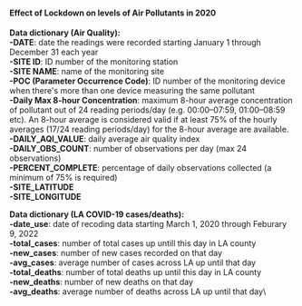 #### Effect of Lockdown on levels of Air Pollutants in 2020


**Data dictionary (Air Quality):**\
**-DATE**: date the readings were recorded starting January 1 through December 31 each year\
**-SITE ID**: ID number of the monitoring station\
**-SITE NAME**: name of the monitoring site\
**-POC (Parameter Occurrence Code)**: ID number of the monitoring device when there's more than one device measuring the same pollutant\
**-Daily Max 8-hour Concentration**: maximum 8-hour average concentration of pollutant out of 24 reading periods/day (e.g. 00:00–07:59, 01:00–08:59 etc). An 8-hour average is considered valid if at least 75% of the hourly averages (17/24 reading periods/day) for the 8-hour average are available.\
**-DAILY_AQI_VALUE**: daily average air quality index\
**-DAILY_OBS_COUNT**: number of observations per day (max 24 observations)\
**-PERCENT_COMPLETE**: percentage of daily observations collected (a minimum of 75% is required)\
**-SITE_LATITUDE**\
**-SITE_LONGITUDE**


**Data dictionary (LA COVID-19 cases/deaths):**\
**-date_use**: date of recoding data starting March 1, 2020 through Feburary 9, 2022\
**-total_cases**: number of total cases up untill this day in LA county\
**-new_cases**: number of new cases recorded on that day\
**-avg_cases**: average number of cases across LA up until that day\
**-total_deaths**:  number of total deaths up until this day in LA county\
**-new_deaths**: number of new deaths on that day\
**-avg_deaths**: average number of deaths across LA up until that day\



